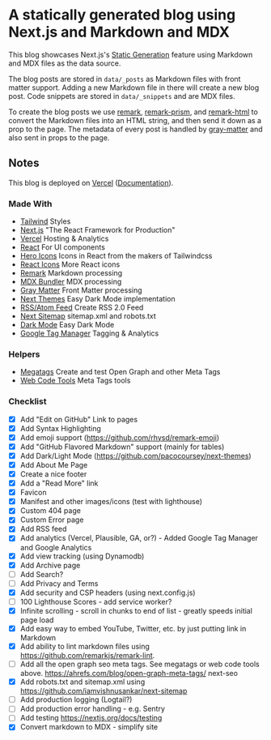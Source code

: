 # A statically generated blog using Next.js and Markdown and MDX

This blog showcases Next.js's [Static Generation](https://nextjs.org/docs/basic-features/pages) feature using Markdown and MDX files as the data source.

The blog posts are stored in `data/_posts` as Markdown files with front matter support. Adding a new Markdown file in there will create a new blog post. Code snippets are stored in `data/_snippets` and are MDX files.

To create the blog posts we use [remark](https://github.com/remarkjs/remark), [remark-prism](https://github.com/sergioramos/remark-prism#readme), and [remark-html](https://github.com/remarkjs/remark-html) to convert the Markdown files into an HTML string, and then send it down as a prop to the page. The metadata of every post is handled by [gray-matter](https://github.com/jonschlinkert/gray-matter) and also sent in props to the page.

## Notes

This blog is deployed on [Vercel](https://vercel.com/new?utm_source=github&utm_medium=readme&utm_campaign=next-example) ([Documentation](https://nextjs.org/docs/deployment)).

### Made With

- [Tailwind](https://tailwindcss.com/) Styles
- [Next.js](https://nextjs.org/) "The React Framework for Production"
- [Vercel](https://vercel.com/home) Hosting & Analytics
- [React](https://reactjs.org/) For UI components
- [Hero Icons](https://heroicons.com/) Icons in React from the makers of Tailwindcss
- [React Icons](https://react-icons.github.io/react-icons/) More React icons
- [Remark](https://github.com/remarkjs) Markdown processing
- [MDX Bundler](https://github.com/kentcdodds/mdx-bundler) MDX processing
- [Gray Matter](https://github.com/jonschlinkert/gray-matter) Front Matter processing
- [Next Themes](https://github.com/pacocoursey/next-themes) Easy Dark Mode implementation
- [RSS/Atom Feed](https://github.com/jpmonette/feed) Create RSS 2.0 Feed
- [Next Sitemap](https://github.com/iamvishnusankar/next-sitemap) sitemap.xml and robots.txt
- [Dark Mode](https://github.com/pacocoursey/next-themes) Easy Dark Mode
- [Google Tag Manager](https://tagmanager.google.com/#/home) Tagging & Analytics

### Helpers

- [Megatags](https://megatags.co/) Create and test Open Graph and other Meta Tags
- [Web Code Tools](https://webcode.tools) Meta Tags tools

### Checklist

- [x] Add "Edit on GitHub" Link to pages
- [x] Add Syntax Highlighting
- [x] Add emoji support (https://github.com/rhysd/remark-emoji)
- [x] Add "GitHub Flavored Markdown" support (mainly for tables)
- [x] Add Dark/Light Mode (https://github.com/pacocoursey/next-themes)
- [x] Add About Me Page
- [x] Create a nice footer
- [x] Add a "Read More" link
- [x] Favicon
- [x] Manifest and other images/icons (test with lighthouse)
- [x] Custom 404 page
- [x] Custom Error page
- [x] Add RSS feed
- [x] Add analytics (Vercel, Plausible, GA, or?) - Added Google Tag Manager and Google Analytics
- [x] Add view tracking (using Dynamodb)
- [x] Add Archive page
- [ ] Add Search?
- [ ] Add Privacy and Terms
- [x] Add security and CSP headers (using next.config.js)
- [ ] 100 Lighthouse Scores - add service worker?
- [x] Infinite scrolling - scroll in chunks to end of list - greatly speeds initial page load
- [x] Add easy way to embed YouTube, Twitter, etc. by just putting link in Markdown
- [x] Add ability to lint markdown files using https://github.com/remarkjs/remark-lint.
- [ ] Add all the open graph seo meta tags. See megatags or web code tools above. https://ahrefs.com/blog/open-graph-meta-tags/ next-seo
- [x] Add robots.txt and sitemap.xml using https://github.com/iamvishnusankar/next-sitemap
- [ ] Add production logging (Logtail?)
- [ ] Add production error handling - e.g. Sentry
- [ ] Add testing https://nextjs.org/docs/testing
- [x] Convert markdown to MDX - simplify site
